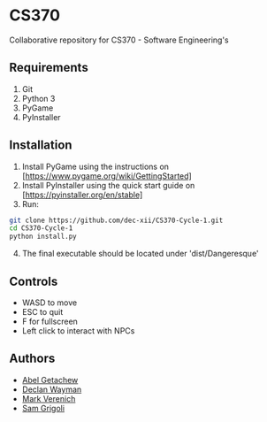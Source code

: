 # CS370

Collaborative repository for CS370 - Software Engineering's

## Requirements 
1. Git
2. Python 3
3. PyGame
4. PyInstaller

## Installation

1. Install PyGame using the instructions on [https://www.pygame.org/wiki/GettingStarted]
2. Install PyInstaller using the quick start guide on [https://pyinstaller.org/en/stable]
3. Run: 
```bash 
git clone https://github.com/dec-xii/CS370-Cycle-1.git
cd CS370-Cycle-1
python install.py
```
4. The final executable should be located under 'dist/Dangeresque'

## Controls

- WASD to move
- ESC to quit
- F for fullscreen
- Left click to interact with NPCs

## Authors

- [Abel Getachew](mailto:getacha@sunypoly.edu)
- [Declan Wayman](mailto:waymand@sunypoly.edu)
- [Mark Verenich](mailto:verenim1@sunypoly.edu)
- [Sam Grigoli](mailto:grigols@sunypoly.edu)
